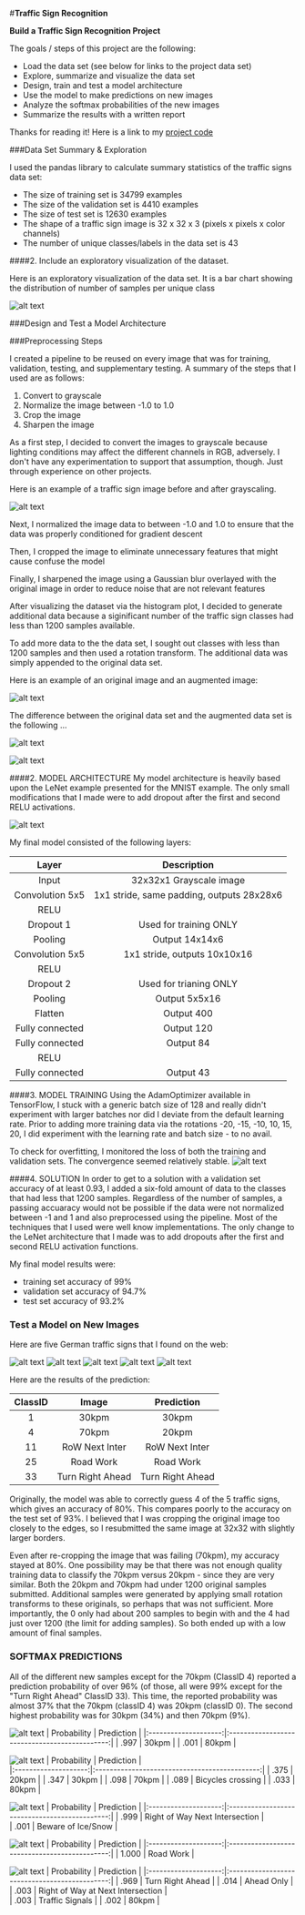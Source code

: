 #**Traffic Sign Recognition** 

**Build a Traffic Sign Recognition Project**

The goals / steps of this project are the following:
* Load the data set (see below for links to the project data set)
* Explore, summarize and visualize the data set
* Design, train and test a model architecture
* Use the model to make predictions on new images
* Analyze the softmax probabilities of the new images
* Summarize the results with a written report


[//]: # (Image References)

[image1]: ./examples/plot1.png "Dataset Class Visualization Original"
[image2]: ./examples/grayscale.jpg "Grayscaling"
[image3]: ./examples/random_noise.jpg "Random Noise"
[image4]: ./examples/test_01_32x32_speed_limit_30kpm.png "Speed Limit 30kpm"
[image5]: ./examples/test_04_32x32_speed_limit_70kpm.png "Speed Limit 70kpm"
[image6]: ./examples/test_11_32x32_row_next_intersection.png "Right of Way Next Intersection"
[image7]: ./examples/test_25_32x32_road_work.png "Road Work"
[image8]: ./examples/test_33_32x32_turn_right_ahead.png "Turn Right Ahead"
[image9]: ./examples/plot2.png "Dataset Class Visualization Augmented"
[image10]: ./examples/plot3.png "Training Loss and Validation Loss"
[image11]: ./examples/lenet.png "LeNet Model"

Thanks for reading it! Here is a link to my [project code](https://github.com/CHUCK-P/Traffic_Sign_Classifier/blob/master/Traffic_Sign_Classifier.ipynb)

###Data Set Summary & Exploration

I used the pandas library to calculate summary statistics of the traffic
signs data set:

* The size of training set is 34799 examples
* The size of the validation set is 4410 examples
* The size of test set is 12630 examples
* The shape of a traffic sign image is 32 x 32 x 3 (pixels x pixels x color channels)
* The number of unique classes/labels in the data set is 43

####2. Include an exploratory visualization of the dataset.

Here is an exploratory visualization of the data set. It is a bar chart showing the distribution of number of samples per unique class

![alt text][image1]

###Design and Test a Model Architecture

###Preprocessing Steps

I created a pipeline to be reused on every image that was for training, validation, testing, and supplementary testing.  A summary of the steps that I used are as follows:
1) Convert to grayscale
2) Normalize the image between -1.0 to 1.0
3) Crop the image
4) Sharpen the image

As a first step, I decided to convert the images to grayscale because lighting conditions may affect the different channels in RGB, adversely.  I don't have any experimentation to support that assumption, though.  Just through experience on other projects.

Here is an example of a traffic sign image before and after grayscaling.

![alt text][image2]

Next, I normalized the image data to between -1.0 and 1.0 to ensure that the data was properly conditioned for gradient descent

Then, I cropped the image to eliminate unnecessary features that might cause confuse the model

Finally, I sharpened the image using a Gaussian blur overlayed with the original image in order to reduce noise that are not relevant features

After visualizing the dataset via the histogram plot, I decided to generate additional data because a siginificant number of the traffic sign classes had less than 1200 samples available.

To add more data to the the data set, I sought out classes with less than 1200 samples and then used a rotation transform.  The additional data was simply appended to the original data set.

Here is an example of an original image and an augmented image:

![alt text][image3]

The difference between the original data set and the augmented data set is the following ... 

![alt text][image1]

![alt text][image9]

####2. MODEL ARCHITECTURE
My model architecture is heavily based upon the LeNet example presented for the MNIST example.  The only small modifications that I made were to add dropout after the first and second RELU activations.

![alt text][image11]

My final model consisted of the following layers:

| Layer         		|     Description	        			                 		| 
|:---------------:|:---------------------------------------------:| 
| Input         		| 32x32x1 Grayscale image   					             		| 
| Convolution 5x5 | 1x1 stride, same padding, outputs 28x28x6    	|
| RELU					       |												|
| Dropout 1       | Used for training ONLY                        |
| Pooling         | Output 14x14x6                                |
| Convolution 5x5 |	1x1 stride,  outputs 10x10x16             				|
| RELU            |            |
| Dropout 2       | Used for trianing ONLY                        |
| Pooling         | Output 5x5x16                                 |
| Flatten         | Output 400                                    |
| Fully connected	| Output 120                           									|
| Fully connected	| Output 84                            									|
| RELU            |    |
| Fully connected	| Output 43                            									|


####3. MODEL TRAINING 
Using the AdamOptimizer available in TensorFlow, I stuck with a generic batch size of 128 and really didn't experiment with larger batches nor did I deviate from the default learning rate.  Prior to adding more training data via the rotations -20, -15, -10, 10, 15, 20, I did experiment with the learning rate and batch size - to no avail.

To check for overfitting, I monitored the loss of both the training and validation sets.  The convergence seemed relatively stable.
![alt text][image10]

####4. SOLUTION
In order to get to a solution with a validation set accuracy of at least 0.93, I added a six-fold amount of data to the classes that had less that 1200 samples. Regardless of the number of samples, a passing accuaracy would not be possible if the data were not normalized between -1 and 1 and also preprocessed using the pipeline. Most of the techniques that I used were well know implementations.  The only change to the LeNet architecture that I made was to add dropouts after the first and second RELU activation functions. 

My final model results were:
* training set accuracy of 99%
* validation set accuracy of 94.7% 
* test set accuracy of 93.2%

### Test a Model on New Images

Here are five German traffic signs that I found on the web:

![alt text][image4] ![alt text][image5] ![alt text][image6] ![alt text][image7] ![alt text][image8]


Here are the results of the prediction:

| ClassID  |      Image      |     Prediction	   	| 
|:--------:|:---------------:|:------------------:| 
|     1    |      30kpm      |   					30kpm   				| 
|     4    |      70kpm     	|        20kpm							|
|    11    |  RoW Next Inter	|  RoW Next Inter				|
|    25    |    Road Work	  	|     Road Work						|
|    33    | Turn Right Ahead| Turn Right Ahead 		|


Originally, the model was able to correctly guess 4 of the 5 traffic signs, which gives an accuracy of 80%. This compares poorly to the accuracy on the test set of 93%.  I believed that I was cropping the original image too closely to the edges, so I resubmitted the same image at 32x32 with slightly larger borders.

Even after re-cropping the image that was failing (70kpm), my accuracy stayed at 80%.  One possibility may be that there was not enough quality training data to classify the 70kpm versus 20kpm - since they are very similar.  Both the 20kpm and 70kpm had under 1200 original samples submitted.  Additional samples were generated by applying small rotation transforms to these originals, so perhaps that was not sufficient.  More importantly, the 0 only had about 200 samples to begin with and the 4 had just over 1200 (the limit for adding samples).  So both ended up with a low amount of final samples.

### SOFTMAX PREDICTIONS
All of the different new samples except for the 70kpm (ClassID 4) reported a prediction probability of over 96% (of those, all were 99% except for the "Turn Right Ahead" ClassID 33). 
This time, the reported probability was almost 37% that the 70kpm (classID 4) was 20kpm (classID 0). The second highest probability was for 30kpm (34%) and then 70kpm (9%).

![alt text][image4]
| Probability         	|     Prediction	        					                  |
|:--------------------:|:---------------------------------------------:| 
| .997        			      | 30kpm   									|
| .001     		          | 80kpm 										|
 							

![alt text][image5] 
| Probability         	|     Prediction	        	|				
|:--------------------:|:---------------------------------------------:| 
| .375        			      | 20kpm   									|
| .347    		           | 30kpm 										|
| .098				             | 70kpm											|
| .089      			        | Bicycles crossing					 				|
| .033			              | 80kpm          |

![alt text][image6] 
| Probability         	|     Prediction	        					|
|:--------------------:|:---------------------------------------------:| 
| .999         			     | Right of Way Next Intersection   						|			
| .001     		          | Beware of Ice/Snow 										|

![alt text][image7]
| Probability         	|     Prediction	        					|
|:--------------------:|:---------------------------------------------:| 
| 1.000         			    | Road Work   									|


![alt text][image8]
| Probability         	|     Prediction	        					|
|:--------------------:|:---------------------------------------------:| 
| .969         			     | Turn Right Ahead   									|
| .014     		          | Ahead Only 										|
| .003					            | Right of Way at Next Intersection						|				
| .003	      		        | Traffic Signals			 				|
| .002				             | 80kpm |





